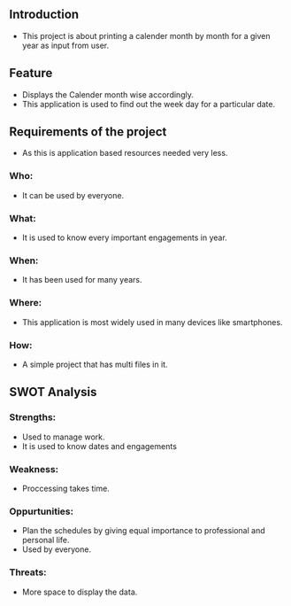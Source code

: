 ## Introduction
* This project is about printing a calender month by month for a given year as input from user.
## Feature
* Displays the Calender month wise accordingly.
* This application is used to find out the week day for a particular date.
## Requirements of the project
* As this is application based resources needed very less.
### Who:
* It can be used by everyone.
### What:
* It is used to know every important engagements in year.
### When:
* It has been used for many years.
### Where:
* This application is most widely used in many devices like smartphones.
### How:
* A simple project that has multi files in it.
## SWOT Analysis
### Strengths:
* Used to manage work.
* It is used to know dates and engagements
### Weakness:
* Proccessing takes time.
### Oppurtunities:
* Plan the schedules by giving equal importance to professional and personal life.
* Used by everyone.
### Threats:
* More space to display the data.
